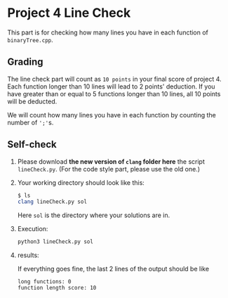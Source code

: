 # Project 4 Line Check
This part is for checking how many lines you have in each function of `binaryTree.cpp`.

## Grading
The line check part will count as `10 points` in your final score of project 4. Each function longer than 10 lines will lead to 2 points' deduction. If you have greater than or equal to 5 functions longer than 10 lines, all 10 points will be deducted.

We will count how many lines you have in each function by counting the number of `';'`s.

## Self-check

1. Please download **the new version of `clang` folder here** the script `lineCheck.py`. (For the code style part, please use the old one.)

2. Your working directory should look like this:

    ``` bash
    $ ls
    clang lineCheck.py sol
    ```
    Here `sol` is the directory where your solutions are in.

3. Execution:

    ``` bash
    python3 lineCheck.py sol
    ```
4. results:

    If everything goes fine, the last 2 lines of the output should be like
    ```
    long functions: 0
    function length score: 10
    ``` 
